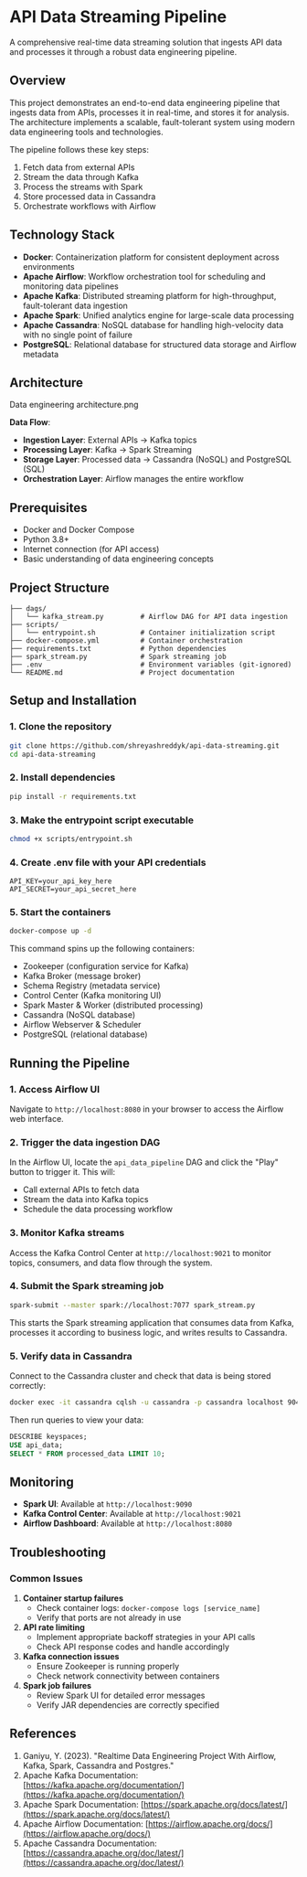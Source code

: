 # API Data Streaming Pipeline

A comprehensive real-time data streaming solution that ingests API data and processes it through a robust data engineering pipeline.

## Overview

This project demonstrates an end-to-end data engineering pipeline that ingests data from APIs, processes it in real-time, and stores it for analysis. The architecture implements a scalable, fault-tolerant system using modern data engineering tools and technologies.

The pipeline follows these key steps:

1. Fetch data from external APIs
2. Stream the data through Kafka
3. Process the streams with Spark
4. Store processed data in Cassandra
5. Orchestrate workflows with Airflow

## Technology Stack

- **Docker**: Containerization platform for consistent deployment across environments
- **Apache Airflow**: Workflow orchestration tool for scheduling and monitoring data pipelines
- **Apache Kafka**: Distributed streaming platform for high-throughput, fault-tolerant data ingestion
- **Apache Spark**: Unified analytics engine for large-scale data processing
- **Apache Cassandra**: NoSQL database for handling high-velocity data with no single point of failure
- **PostgreSQL**: Relational database for structured data storage and Airflow metadata


## Architecture
Data engineering architecture.png


**Data Flow**:

- **Ingestion Layer**: External APIs → Kafka topics
- **Processing Layer**: Kafka → Spark Streaming
- **Storage Layer**: Processed data → Cassandra (NoSQL) and PostgreSQL (SQL)
- **Orchestration Layer**: Airflow manages the entire workflow


## Prerequisites

- Docker and Docker Compose
- Python 3.8+
- Internet connection (for API access)
- Basic understanding of data engineering concepts


## Project Structure

```
├── dags/
│   └── kafka_stream.py         # Airflow DAG for API data ingestion
├── scripts/
│   └── entrypoint.sh           # Container initialization script
├── docker-compose.yml          # Container orchestration
├── requirements.txt            # Python dependencies
├── spark_stream.py             # Spark streaming job
├── .env                        # Environment variables (git-ignored)
└── README.md                   # Project documentation
```


## Setup and Installation

### 1. Clone the repository

```bash
git clone https://github.com/shreyashreddyk/api-data-streaming.git
cd api-data-streaming
```


### 2. Install dependencies

```bash
pip install -r requirements.txt
```


### 3. Make the entrypoint script executable

```bash
chmod +x scripts/entrypoint.sh
```


### 4. Create .env file with your API credentials

```
API_KEY=your_api_key_here
API_SECRET=your_api_secret_here
```


### 5. Start the containers

```bash
docker-compose up -d
```

This command spins up the following containers:

- Zookeeper (configuration service for Kafka)
- Kafka Broker (message broker)
- Schema Registry (metadata service)
- Control Center (Kafka monitoring UI)
- Spark Master \& Worker (distributed processing)
- Cassandra (NoSQL database)
- Airflow Webserver \& Scheduler
- PostgreSQL (relational database)


## Running the Pipeline

### 1. Access Airflow UI

Navigate to `http://localhost:8080` in your browser to access the Airflow web interface.

### 2. Trigger the data ingestion DAG

In the Airflow UI, locate the `api_data_pipeline` DAG and click the "Play" button to trigger it. This will:

- Call external APIs to fetch data
- Stream the data into Kafka topics
- Schedule the data processing workflow


### 3. Monitor Kafka streams

Access the Kafka Control Center at `http://localhost:9021` to monitor topics, consumers, and data flow through the system.

### 4. Submit the Spark streaming job

```bash
spark-submit --master spark://localhost:7077 spark_stream.py
```

This starts the Spark streaming application that consumes data from Kafka, processes it according to business logic, and writes results to Cassandra.

### 5. Verify data in Cassandra

Connect to the Cassandra cluster and check that data is being stored correctly:

```bash
docker exec -it cassandra cqlsh -u cassandra -p cassandra localhost 9042
```

Then run queries to view your data:

```sql
DESCRIBE keyspaces;
USE api_data;
SELECT * FROM processed_data LIMIT 10;
```


## Monitoring

- **Spark UI**: Available at `http://localhost:9090`
- **Kafka Control Center**: Available at `http://localhost:9021`
- **Airflow Dashboard**: Available at `http://localhost:8080`


## Troubleshooting

### Common Issues

1. **Container startup failures**
    - Check container logs: `docker-compose logs [service_name]`
    - Verify that ports are not already in use
2. **API rate limiting**
    - Implement appropriate backoff strategies in your API calls
    - Check API response codes and handle accordingly
3. **Kafka connection issues**
    - Ensure Zookeeper is running properly
    - Check network connectivity between containers
4. **Spark job failures**
    - Review Spark UI for detailed error messages
    - Verify JAR dependencies are correctly specified

## References

1. Ganiyu, Y. (2023). "Realtime Data Engineering Project With Airflow, Kafka, Spark, Cassandra and Postgres."
2. Apache Kafka Documentation: [https://kafka.apache.org/documentation/](https://kafka.apache.org/documentation/)
3. Apache Spark Documentation: [https://spark.apache.org/docs/latest/](https://spark.apache.org/docs/latest/)
4. Apache Airflow Documentation: [https://airflow.apache.org/docs/](https://airflow.apache.org/docs/)
5. Apache Cassandra Documentation: [https://cassandra.apache.org/doc/latest/](https://cassandra.apache.org/doc/latest/)

